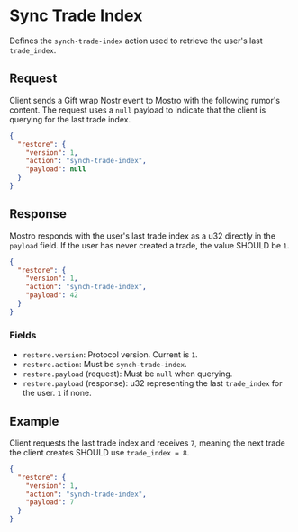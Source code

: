 # Sync Trade Index

Defines the `synch-trade-index` action used to retrieve the user's last `trade_index`.

## Request

Client sends a Gift wrap Nostr event to Mostro with the following rumor's content. The request uses a `null` payload to indicate that the client is querying for the last trade index.

```json
{
  "restore": {
    "version": 1,
    "action": "synch-trade-index",
    "payload": null
  }
}
```

## Response

Mostro responds with the user's last trade index as a u32 directly in the `payload` field. If the user has never created a trade, the value SHOULD be `1`.

```json
{
  "restore": {
    "version": 1,
    "action": "synch-trade-index",
    "payload": 42
  }
}
```

### Fields

* `restore.version`: Protocol version. Current is `1`.
* `restore.action`: Must be `synch-trade-index`.
* `restore.payload` (request): Must be `null` when querying.
* `restore.payload` (response): u32 representing the last `trade_index` for the user. `1` if none.

## Example

Client requests the last trade index and receives `7`, meaning the next trade the client creates SHOULD use `trade_index = 8`.

```json
{
  "restore": {
    "version": 1,
    "action": "synch-trade-index",
    "payload": 7
  }
}
```


